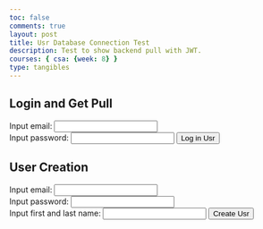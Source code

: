 ```yaml
---
toc: false
comments: true
layout: post
title: Usr Database Connection Test
description: Test to show backend pull with JWT.
courses: { csa: {week: 8} }
type: tangibles
---
```


## Login and Get Pull

Input email: <input id="email" type="text">
<br>
Input password: <input id="password" type="text">
<button onclick="login_user()">Log in Usr</button>

<button id="read_button" onclick="read_pull()" style="display:none;">Read Pull</button>

## User Creation

Input email: <input id="email_creator" type="text">
<br>
Input password: <input id="password_creator" type="text">
<br>
Input first and last name: <input id="name_creator" type="text">
<button onclick="create_user()">Create Usr</button>

<script>
    flowerDisable = true;
    /// URL for deployment
    // var url = "https://spring.nighthawkcodingsociety.com"
    // Comment out next line for local testing
    // Authenticate endpoint
    const login_url = "http://localhost:8085/authenticate";
    // prepare URL
    //var url = "https://spring.nighthawkcodingsociety.com/api/person/";
    // Uncomment next line for localhost testing
    const read_url = "http://localhost:8085/api/usr/";
    //var url = "https://spring.nighthawkcodingsociety.com/api/person/";
    // Uncomment next line for localhost testing
    const post_url = "http://localhost:8085/api/usr/post";

    function login_user() {
        // Set body to include login data
        var authBody = {
            email: document.getElementById("email").value,
            password: document.getElementById("password").value
        };

        // Set Headers to support cross origin
        var authOptions = {
            method: 'POST',
            mode: 'cors', // no-cors, *cors, same-origin
            cache: 'no-cache', // *default, no-cache, reload, force-cache, only-if-cached
            credentials: 'include', // include, *same-origin, omit
            body: JSON.stringify(authBody),
            headers: {
                "content-type": "application/json",
            },
        };

        // Fetch JWT
        fetch(login_url, authOptions)
        .then(response => {
            // trap error response from Web API
            if (!response.ok) {
                const errorMsg = 'Login error: ' + response.status;
                console.log(errorMsg);
                return;
            }
            document.getElementById("read_button").style.display = "block";
            // Success!!!
            // Redirect to Database location
            // window.location.href = "/APCSA/data/database";
        })
    }

    function read_pull() {
        // set options for cross origin header request
        const options = {
            method: 'GET', // *GET, POST, PUT, DELETE, etc.
            mode: 'cors', // no-cors, *cors, same-origin
            cache: 'default', // *default, no-cache, reload, force-cache, only-if-cached
            credentials: 'include', // include, *same-origin, omit
            headers: {
            'Content-Type': 'application/json',
            },
        };

        // fetch the API
        fetch(read_url, options)
            // response is a RESTful "promise" on any successful fetch
            .then(response => {
            // check for response errors and display
            if (response.status !== 200) {
                const errorMsg = 'Database response error: ' + response.status;
                console.log(errorMsg);
                return;
            }
            // valid response will contain json data
            response.json().then(data => {
                console.log(data);
            })
        })
    }

    function create_user() {
        var createBody = {
            email: document.getElementById("email_creator").value,
            password: document.getElementById("password_creator").value,
            name: document.getElementById("name_creator").value
        };
        // set options for cross origin header request
        var postOptions = {
            method: 'POST',
            mode: 'cors', // no-cors, *cors, same-origin
            cache: 'no-cache', // *default, no-cache, reload, force-cache, only-if-cached
            credentials: 'include', // include, *same-origin, omit
            body: JSON.stringify(createBody),
            headers: {
                "content-type": "application/json",
            },
        };

        // fetch the API
        fetch(post_url, postOptions)
            // response is a RESTful "promise" on any successful fetch
            .then(response => {
            // check for response errors and display
            if (response.status !== 200) {
                const errorMsg = 'Database response error: ' + response.status;
                console.log(errorMsg);
                return;
            }
            // valid response will contain json data
            response.json().then(data => {
                console.log(data);
            })
        })
    }
</script>